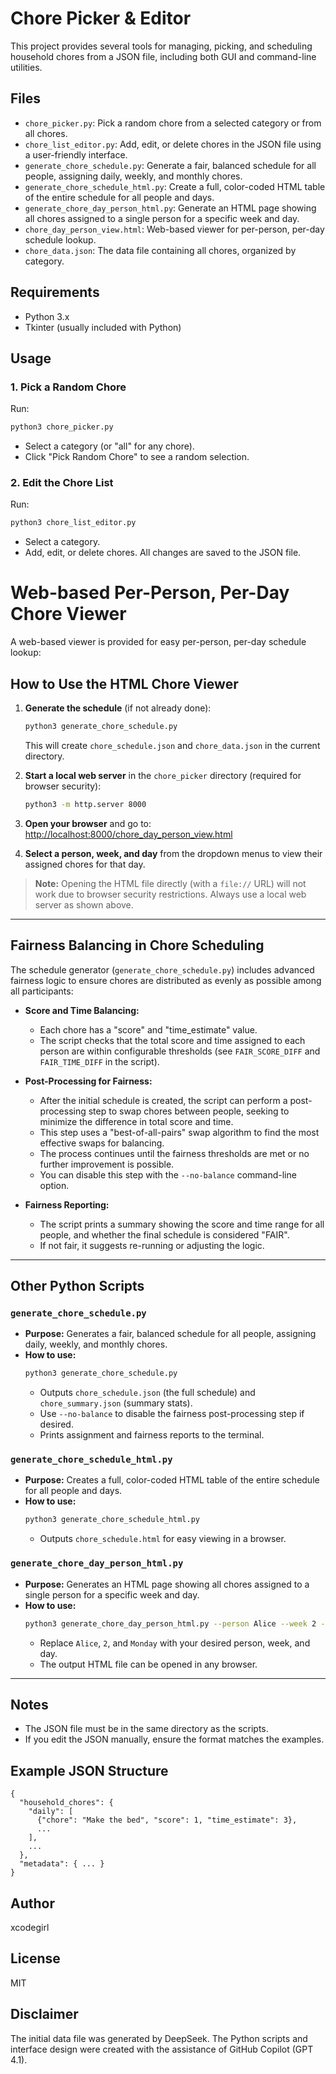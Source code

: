 # Chore Picker & Editor

This project provides several tools for managing, picking, and scheduling household chores from a JSON file, including both GUI and command-line utilities.

## Files

- `chore_picker.py`: Pick a random chore from a selected category or from all chores.
- `chore_list_editor.py`: Add, edit, or delete chores in the JSON file using a user-friendly interface.
- `generate_chore_schedule.py`: Generate a fair, balanced schedule for all people, assigning daily, weekly, and monthly chores.
- `generate_chore_schedule_html.py`: Create a full, color-coded HTML table of the entire schedule for all people and days.
- `generate_chore_day_person_html.py`: Generate an HTML page showing all chores assigned to a single person for a specific week and day.
- `chore_day_person_view.html`: Web-based viewer for per-person, per-day schedule lookup.
- `chore_data.json`: The data file containing all chores, organized by category.

## Requirements
- Python 3.x
- Tkinter (usually included with Python)

## Usage

### 1. Pick a Random Chore
Run:
```bash
python3 chore_picker.py
```
- Select a category (or "all" for any chore).
- Click "Pick Random Chore" to see a random selection.

### 2. Edit the Chore List
Run:
```bash
python3 chore_list_editor.py
```
- Select a category.
- Add, edit, or delete chores. All changes are saved to the JSON file.

#
# Web-based Per-Person, Per-Day Chore Viewer

A web-based viewer is provided for easy per-person, per-day schedule lookup:

## How to Use the HTML Chore Viewer

1. **Generate the schedule** (if not already done):
   ```bash
   python3 generate_chore_schedule.py
   ```
   This will create `chore_schedule.json` and `chore_data.json` in the current directory.

2. **Start a local web server** in the `chore_picker` directory (required for browser security):
   ```bash
   python3 -m http.server 8000
   ```

3. **Open your browser** and go to:
   [http://localhost:8000/chore_day_person_view.html](http://localhost:8000/chore_day_person_view.html)

4. **Select a person, week, and day** from the dropdown menus to view their assigned chores for that day.

> **Note:** Opening the HTML file directly (with a `file://` URL) will not work due to browser security restrictions. Always use a local web server as shown above.

---

## Fairness Balancing in Chore Scheduling

The schedule generator (`generate_chore_schedule.py`) includes advanced fairness logic to ensure chores are distributed as evenly as possible among all participants:

- **Score and Time Balancing:**
  - Each chore has a "score" and "time_estimate" value.
  - The script checks that the total score and time assigned to each person are within configurable thresholds (see `FAIR_SCORE_DIFF` and `FAIR_TIME_DIFF` in the script).

- **Post-Processing for Fairness:**
  - After the initial schedule is created, the script can perform a post-processing step to swap chores between people, seeking to minimize the difference in total score and time.
  - This step uses a "best-of-all-pairs" swap algorithm to find the most effective swaps for balancing.
  - The process continues until the fairness thresholds are met or no further improvement is possible.
  - You can disable this step with the `--no-balance` command-line option.

- **Fairness Reporting:**
  - The script prints a summary showing the score and time range for all people, and whether the final schedule is considered "FAIR".
  - If not fair, it suggests re-running or adjusting the logic.

---

## Other Python Scripts

### `generate_chore_schedule.py`
- **Purpose:** Generates a fair, balanced schedule for all people, assigning daily, weekly, and monthly chores.
- **How to use:**
  ```bash
  python3 generate_chore_schedule.py
  ```
  - Outputs `chore_schedule.json` (the full schedule) and `chore_summary.json` (summary stats).
  - Use `--no-balance` to disable the fairness post-processing step if desired.
  - Prints assignment and fairness reports to the terminal.

### `generate_chore_schedule_html.py`
- **Purpose:** Creates a full, color-coded HTML table of the entire schedule for all people and days.
- **How to use:**
  ```bash
  python3 generate_chore_schedule_html.py
  ```
  - Outputs `chore_schedule.html` for easy viewing in a browser.

### `generate_chore_day_person_html.py`
- **Purpose:** Generates an HTML page showing all chores assigned to a single person for a specific week and day.
- **How to use:**
  ```bash
  python3 generate_chore_day_person_html.py --person Alice --week 2 --day Monday --output alice_week2_monday.html
  ```
  - Replace `Alice`, `2`, and `Monday` with your desired person, week, and day.
  - The output HTML file can be opened in any browser.

---

## Notes
- The JSON file must be in the same directory as the scripts.
- If you edit the JSON manually, ensure the format matches the examples.

## Example JSON Structure
```
{
  "household_chores": {
    "daily": [
      {"chore": "Make the bed", "score": 1, "time_estimate": 3},
      ...
    ],
    ...
  },
  "metadata": { ... }
}
```
## Author

xcodegirl

## License
MIT

## Disclaimer

The initial data file was generated by DeepSeek. The Python scripts and interface design were created with the assistance of GitHub Copilot (GPT 4.1).
